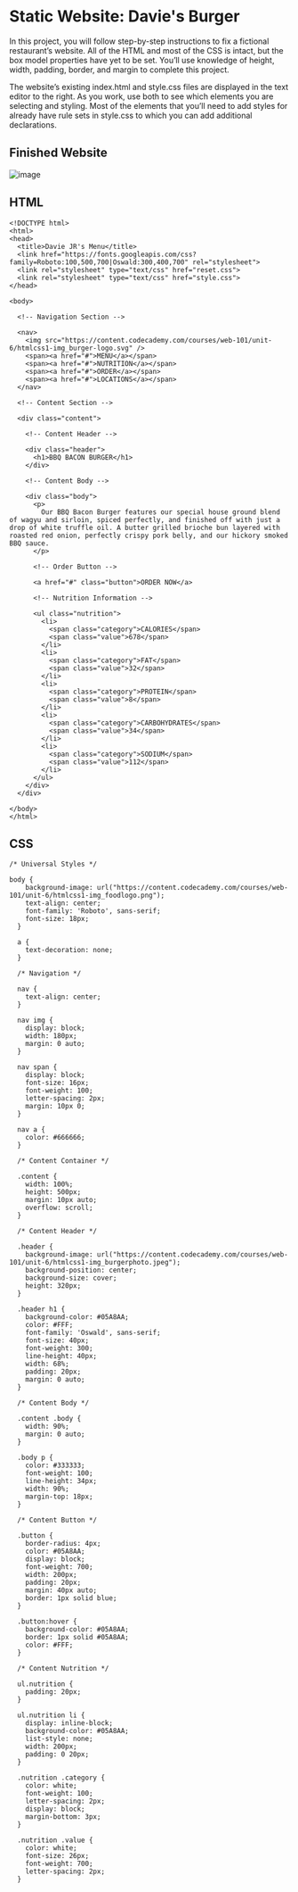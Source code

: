 # Static Website: Davie's Burger

In this project, you will follow step-by-step instructions to fix a fictional restaurant’s website. All of the HTML and most of the CSS is intact, but the box model properties have yet to be set. You’ll use knowledge of height, width, padding, border, and margin to complete this project.

The website’s existing index.html and style.css files are displayed in the text
editor to the right. As you work, use both to see which elements you are
selecting and styling. Most of the elements that you’ll need to add styles for
already have rule sets in style.css to which you can add additional
declarations.

## Finished Website

![image](https://github.com/abemsq/davies-burger-website/blob/master/image.png)

## HTML
```
<!DOCTYPE html>
<html>
<head>
  <title>Davie JR's Menu</title>
  <link href="https://fonts.googleapis.com/css?family=Roboto:100,500,700|Oswald:300,400,700" rel="stylesheet">
  <link rel="stylesheet" type="text/css" href="reset.css">
  <link rel="stylesheet" type="text/css" href="style.css">
</head>

<body>

  <!-- Navigation Section -->

  <nav>
    <img src="https://content.codecademy.com/courses/web-101/unit-6/htmlcss1-img_burger-logo.svg" />
    <span><a href="#">MENU</a></span>
    <span><a href="#">NUTRITION</a></span>
    <span><a href="#">ORDER</a></span>
    <span><a href="#">LOCATIONS</a></span>
  </nav>

  <!-- Content Section -->

  <div class="content">

    <!-- Content Header -->
    
    <div class="header">
      <h1>BBQ BACON BURGER</h1>
    </div>

    <!-- Content Body -->

    <div class="body">
      <p>
        Our BBQ Bacon Burger features our special house ground blend of wagyu and sirloin, spiced perfectly, and finished off with just a drop of white truffle oil. A butter grilled brioche bun layered with roasted red onion, perfectly crispy pork belly, and our hickory smoked BBQ sauce.
      </p>

      <!-- Order Button -->

      <a href="#" class="button">ORDER NOW</a>

      <!-- Nutrition Information -->
      
      <ul class="nutrition">
        <li>
          <span class="category">CALORIES</span>
          <span class="value">678</span>
        </li>
        <li>
          <span class="category">FAT</span>
          <span class="value">32</span>
        </li>
        <li>
          <span class="category">PROTEIN</span>
          <span class="value">8</span>
        </li>
        <li>
          <span class="category">CARBOHYDRATES</span>
          <span class="value">34</span>
        </li>
        <li>
          <span class="category">SODIUM</span>
          <span class="value">112</span>
        </li>
      </ul>
    </div>
  </div>
  
</body>
</html>
```

## CSS
```
/* Universal Styles */

body {
    background-image: url("https://content.codecademy.com/courses/web-101/unit-6/htmlcss1-img_foodlogo.png");
    text-align: center;
    font-family: 'Roboto', sans-serif;
    font-size: 18px;
  }
  
  a {
    text-decoration: none;
  }
  
  /* Navigation */
  
  nav {
    text-align: center;
  }
  
  nav img {
    display: block;
    width: 180px;
    margin: 0 auto;
  }
  
  nav span {
    display: block;
    font-size: 16px;
    font-weight: 100;
    letter-spacing: 2px;
    margin: 10px 0;
  }
  
  nav a {
    color: #666666;
  }
  
  /* Content Container */
  
  .content {
    width: 100%;
    height: 500px;
    margin: 10px auto;
    overflow: scroll;
  }
  
  /* Content Header */
  
  .header {
    background-image: url("https://content.codecademy.com/courses/web-101/unit-6/htmlcss1-img_burgerphoto.jpeg");
    background-position: center;
    background-size: cover;
    height: 320px;
  }
  
  .header h1 {
    background-color: #05A8AA;
    color: #FFF;
    font-family: 'Oswald', sans-serif;
    font-size: 40px;
    font-weight: 300;
    line-height: 40px;
    width: 68%;
    padding: 20px;
    margin: 0 auto;
  }
  
  /* Content Body */
  
  .content .body {
    width: 90%;
    margin: 0 auto;
  }
  
  .body p {
    color: #333333;
    font-weight: 100;
    line-height: 34px;
    width: 90%;
    margin-top: 18px;
  }
  
  /* Content Button */
  
  .button {
    border-radius: 4px;
    color: #05A8AA;
    display: block;
    font-weight: 700;
    width: 200px;
    padding: 20px;
    margin: 40px auto;
    border: 1px solid blue;
  }
  
  .button:hover {
    background-color: #05A8AA;
    border: 1px solid #05A8AA;
    color: #FFF;
  }
  
  /* Content Nutrition */
  
  ul.nutrition {
    padding: 20px;
  }
  
  ul.nutrition li {
    display: inline-block;
    background-color: #05A8AA;
    list-style: none;
    width: 200px;
    padding: 0 20px;
  }
  
  .nutrition .category {
    color: white;
    font-weight: 100;
    letter-spacing: 2px;
    display: block;
    margin-bottom: 3px;
  }
  
  .nutrition .value {
    color: white;
    font-size: 26px;
    font-weight: 700;
    letter-spacing: 2px;
  }
```
